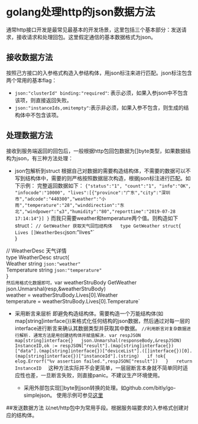 # golang处理http的json数据方法
通常http接口开发是最常见最基本的开发场景，这里包括三个基本部分：发送请求，接收请求和处理回包。这里假定通信的基本数据格式为json。

## 接收数据方法
按照己方接口的入参格式构造入参结构体，用json标注来进行匹配。json标注包含两个常用的基本flag：
* ``json:"clusterId" binding:"required"``: 表示必须，如果入参json中不包含该项，则直接返回失败。
* ``json:"instanceIds,omitempty"``:表示非必须，如果入参不包含，则生成的结构体中不包含该项。

## 处理数据方法
接收到服务端返回的回包后，一般根据http包回包数据为[]byte类型，如果数据结构为json，有三种方法处理：
* json包解析到struct
根据自己对数据的需要构造结构体，不需要的数据可以不写到结构体中，需要的则严格按照数据层次构造，根据json标注进行匹配。如下示例：
完整返回数据如下：
`
{"status":"1",
"count":"1",
"info":"OK",
"infocode":"10000",
"lives":[{"province":"广东","city":"深圳市","adcode":"440300","weather":"小雨","temperature":"28","winddirection":"东北","windpower":"≤3","humidity":"80","reporttime":"2019-07-28 17:14:14"}]
}
`
而我只需要weather和temperature两个值。则构造如下struct：
`
// GetWeather 获取天气回包结构体  
type GetWeather struct{  
	Lives []WeatherDesc `json:"lives"`  
}  

// WeatherDesc 天气详情  
type WeatherDesc struct{  
	Weather string `json:"weather"`  
	Temperature string `json:"temperature"`  
}  
`
然后用格式化数据即可。
`var weatherStruBody GetWeather  
	json.Unmarshal(resp,&weatherStruBody)  
	weather = weatherStruBody.Lives[0].Weather  
	temperature = weatherStruBody.Lives[0].Temperature`    
  
* 采用断言来层析
即避免构造结构体。需要构造一个万能结构体(如map[string]interface{})来格式化任何结构的json数据，然后通过对每一层的interface进行断言来确认其数据类型并获取其中数据。
`
//利用断言对复杂数据进行解析. 通常方法是用创建结构体并赋值解决.
	var respJSON map[string]interface{}  
	json.Unmarshal(responseBody,&respJSON)  
	InstanceID,ok := respJSON["result"].(map[string]interface{})["data"].(map[string]interface{})["deviceList"].([]interface{})[0].(map[string]interface{})["instanceId"].(string)  
	if !ok{  
		elog.Errorf("%v assertion failed.",respJSON["result"])  
	}  
	return InstanceID  
  `
  这种方法实际并不会更简单，一层层断言本身就不简单同时适应性也差，一旦断言失败，则直接panic。不建议生产环境使用。
  
  * 采用外部包实现[]byte到json转换的处理。如github.com/bitly/go-simplejson。
  使用示例可参见[这里](https://www.cnblogs.com/pluse/p/9157599.html)

##发送数据方法
以net/http包中为常用手段。根据服务端要求的入参格式创建对应的结构体。
